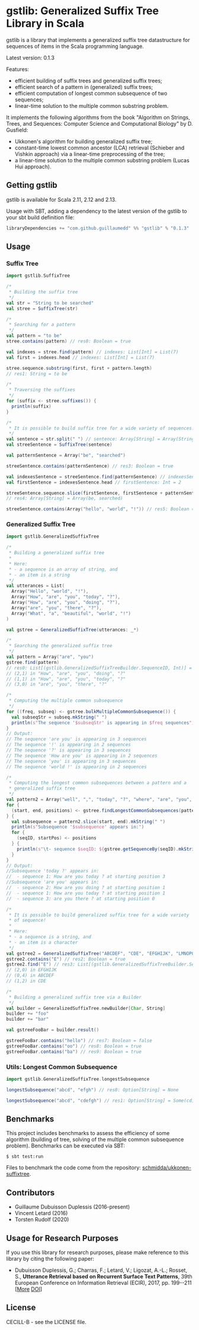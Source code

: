 # gstlib: Generalized Suffix Tree Library in Scala #

gstlib  is  a   library  that  implements  a   generalized  suffix  tree
datastructure for sequences of items in the Scala programming language.

Latest version: 0.1.3

Features:

- efficient building of suffix trees and generalized suffix trees;
- efficient search of a pattern in (generalized) suffix trees;
- efficient computation of longest common subsequence of two sequences;
- linear-time solution to the multiple common substring problem.

It  implements the  following  algorithms from  the  book "Algorithm  on
Strings,  Trees,  and  Sequences:  Computer  Science  and  Computational
Biology" by D. Gusfield:

- Ukkonen's algorithm for building generalized suffix tree;
- constant-time  lowest common  ancestor (LCA)  retrieval (Schieber  and
  Vishkin approach) via a linear-time preprocessing of the tree;
- a linear-time solution to the multiple common substring problem (Lucas
  Hui approach).

## Getting gstlib ##

gstlib is available for Scala 2.11, 2.12 and 2.13.

Usage with SBT, adding a dependency  to the latest version of the gstlib
to your sbt build definition file:

```scala
libraryDependencies += "com.github.guillaumedd" %% "gstlib" % "0.1.3"
```

## Usage ##

### Suffix Tree ###

```scala
import gstlib.SuffixTree

/*
 * Building the suffix tree
 */
val str = "String to be searched"
val stree = SuffixTree(str)

/*
 * Searching for a pattern
 */
val pattern = "to be"
stree.contains(pattern) // res0: Boolean = true

val indexes = stree.find(pattern) // indexes: List[Int] = List(7)
val first = indexes.head // indexes: List[Int] = List(7)

stree.sequence.substring(first, first + pattern.length)
// res1: String = to be

/*
 * Traversing the suffixes
 */
for (suffix <- stree.suffixes()) {
  println(suffix)
}

/*
 * It is possible to build suffix tree for a wide variety of sequences!
 */
val sentence = str.split(" ") // sentence: Array[String] = Array(String, to, be, searched)
val streeSentence = SuffixTree(sentence)

val patternSentence = Array("be", "searched")

streeSentence.contains(patternSentence) // res3: Boolean = true

val indexesSentence = streeSentence.find(patternSentence) // indexesSentence: List[Int] = List(2)
val firstSentence = indexesSentence.head // firstSentence: Int = 2

streeSentence.sequence.slice(firstSentence, firstSentence + patternSentence.length)
// res4: Array[String] = Array(be, searched)

streeSentence.contains(Array("hello", "world", "!")) // res5: Boolean = false
```

### Generalized Suffix Tree ###

```scala
import gstlib.GeneralizedSuffixTree

/*
 * Building a generalized suffix tree
 *
 * Here:
 * - a sequence is an array of string, and
 * - an item is a string
 */
val utterances = List(
  Array("Hello", "world", "!"),
  Array("How", "are", "you", "today", "?"),
  Array("How", "are", "you", "doing", "?"),
  Array("are", "you", "there", "?"),
  Array("What", "a", "beautiful", "world", "!")
)

val gstree = GeneralizedSuffixTree(utterances: _*)

/*
 * Searching the generalized suffix tree
 */
val pattern = Array("are", "you")
gstree.find(pattern)
// res0: List[(gstlib.GeneralizedSuffixTreeBuilder.SequenceID, Int)] = List((2,1), (1,1), (3,0))
// (2,1) in "How", "are", "you", "doing", "?"
// (1,1) in "How", "are", "you", "today", "?"
// (3,0) in "are", "you", "there", "?"

/*
 * Computing the multiple common subsequence
 */
for ((freq, subseq) <- gstree.bulkMultipleCommonSubsequence()) {
  val subseqStr = subseq.mkString(" ")
  println(s"The sequence '$subseqStr' is appearing in $freq sequences")
}
// Output:
// The sequence 'are you' is appearing in 3 sequences
// The sequence '!' is appearing in 2 sequences
// The sequence '?' is appearing in 3 sequences
// The sequence 'How are you' is appearing in 2 sequences
// The sequence 'you' is appearing in 3 sequences
// The sequence 'world !' is appearing in 2 sequences

/*
 * Computing the longest common subsequences between a pattern and a
 * generalized suffix tree
 */
val pattern2 = Array("well", ",", "today", "?", "where", "are", "you", "?")
for {
  (start, end, positions) <- gstree.findLongestCommonSubsequences(pattern2)
} {
  val subsequence = pattern2.slice(start, end).mkString(" ")
  println(s"Subsequence '$subsequence' appears in:")
  for {
    (seqID, startPos) <- positions
  } {
    println(s"\t- sequence $seqID: ${gstree.getSequenceBy(seqID).mkString(" ")} at starting position $startPos")
  }
}
// Output:
//Subsequence 'today ?' appears in:
//	- sequence 1: How are you today ? at starting position 3
//Subsequence 'are you' appears in:
//	- sequence 2: How are you doing ? at starting position 1
//	- sequence 1: How are you today ? at starting position 1
//	- sequence 3: are you there ? at starting position 0

/*
 * It is possible to build generalized suffix tree for a wide variety
 * of sequence!
 *
 * Here:
 * - a sequence is a string, and
 * - an item is a character
 */
val gstree2 = GeneralizedSuffixTree("ABCDEF", "CDE", "EFGHIJK", "LMNOPQRST", "STUVWXYZ")
gstree2.contains("E") // res2: Boolean = true
gstree2.find("E") // res3: List[(gstlib.GeneralizedSuffixTreeBuilder.SequenceID, Int)] = List((2,0), (0,4), (1,2))
// (2,0) in EFGHIJK
// (0,4) in ABCDEF
// (1,2) in CDE

/*
 * Building a generalized suffix tree via a Builder
 */
val builder = GeneralizedSuffixTree.newBuilder[Char, String]
builder += "foo"
builder += "bar"

val gstreeFooBar = builder.result()

gstreeFooBar.contains("hello") // res7: Boolean = false
gstreeFooBar.contains("oo") // res8: Boolean = true
gstreeFooBar.contains("ba") // res9: Boolean = true
```

### Utils: Longest Common Subsequence ###

```scala
import gstlib.GeneralizedSuffixTree.longestSubsequence

longestSubsequence("abcd", "efgh") // res0: Option[String] = None

longestSubsequence("abcd", "cdefgh") // res1: Option[String] = Some(cd)
```

## Benchmarks ##

This  project  includes benchmarks  to  assess  the efficiency  of  some
algorithm (building of tree, solving  of the multiple common subsequence
problem). Benchmarks can be executed via SBT:

	$ sbt test:run

Files to benchmark the code come from the repository:
[schmidda/ukkonen-suffixtree](https://github.com/schmidda/ukkonen-suffixtree).

## Contributors ##

- Guillaume Dubuisson Duplessis (2016-present)
- Vincent Letard (2016)
- Torsten Rudolf (2020)

## Usage for Research Purposes ##

If you use this library for  research purposes, please make reference to
this library by citing the following paper:
- Dubuisson Duplessis, G.; Charras, F.; Letard, V.; Ligozat, A.-L.; Rosset, S., **Utterance Retrieval based on Recurrent Surface Text Patterns**, 39th European Conference on Information Retrieval (ECIR), 2017, pp. 199--211 \[[More](https://hal.archives-ouvertes.fr/hal-01436052) [DOI](https://dx.doi.org/10.1007/978-3-319-56608-5_16)\]

## License ##

CECILL-B - see the LICENSE file.
